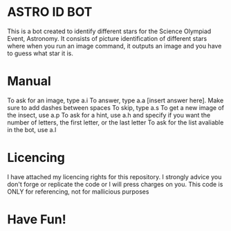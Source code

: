 # ASTRO ID BOT

This is a bot created to identify different stars for the Science Olympiad Event, Astronomy.
It consists of picture identification of different stars where when you run an image command, it outputs an image and you have to guess what star it is.

# Manual
To ask for an image, type a.i 
To answer, type a.a [insert answer here]. Make sure to add dashes between spaces 
To skip, type a.s
To get a new image of the insect, use a.p 
To ask for a hint, use a.h and specify if you want the number of letters, the first letter, or the last letter
To ask for the list avaliable in the bot, use a.l 

# Licencing

I have attached my licencing rights for this repository. I strongly advice you don't forge or replicate the code or I will press charges on you. This code is ONLY for referencing, not for mallicious purposes

# Have Fun!
